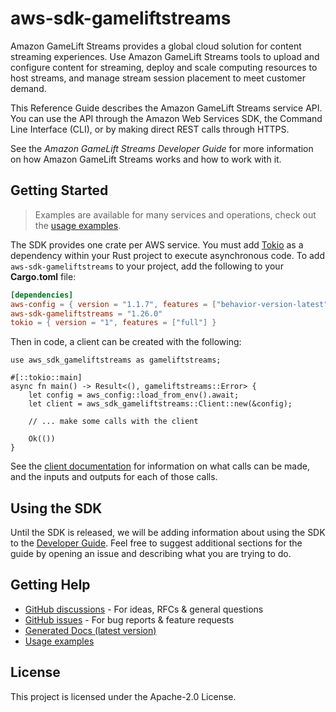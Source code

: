 # aws-sdk-gameliftstreams

Amazon GameLift Streams provides a global cloud solution for content streaming experiences. Use Amazon GameLift Streams tools to upload and configure content for streaming, deploy and scale computing resources to host streams, and manage stream session placement to meet customer demand.

This Reference Guide describes the Amazon GameLift Streams service API. You can use the API through the Amazon Web Services SDK, the Command Line Interface (CLI), or by making direct REST calls through HTTPS.

See the _Amazon GameLift Streams Developer Guide_ for more information on how Amazon GameLift Streams works and how to work with it.

## Getting Started

> Examples are available for many services and operations, check out the
> [usage examples](https://github.com/awsdocs/aws-doc-sdk-examples/tree/main/rustv1).

The SDK provides one crate per AWS service. You must add [Tokio](https://crates.io/crates/tokio)
as a dependency within your Rust project to execute asynchronous code. To add `aws-sdk-gameliftstreams` to
your project, add the following to your **Cargo.toml** file:

```toml
[dependencies]
aws-config = { version = "1.1.7", features = ["behavior-version-latest"] }
aws-sdk-gameliftstreams = "1.26.0"
tokio = { version = "1", features = ["full"] }
```

Then in code, a client can be created with the following:

```rust,no_run
use aws_sdk_gameliftstreams as gameliftstreams;

#[::tokio::main]
async fn main() -> Result<(), gameliftstreams::Error> {
    let config = aws_config::load_from_env().await;
    let client = aws_sdk_gameliftstreams::Client::new(&config);

    // ... make some calls with the client

    Ok(())
}
```

See the [client documentation](https://docs.rs/aws-sdk-gameliftstreams/latest/aws_sdk_gameliftstreams/client/struct.Client.html)
for information on what calls can be made, and the inputs and outputs for each of those calls.

## Using the SDK

Until the SDK is released, we will be adding information about using the SDK to the
[Developer Guide](https://docs.aws.amazon.com/sdk-for-rust/latest/dg/welcome.html). Feel free to suggest
additional sections for the guide by opening an issue and describing what you are trying to do.

## Getting Help

* [GitHub discussions](https://github.com/awslabs/aws-sdk-rust/discussions) - For ideas, RFCs & general questions
* [GitHub issues](https://github.com/awslabs/aws-sdk-rust/issues/new/choose) - For bug reports & feature requests
* [Generated Docs (latest version)](https://awslabs.github.io/aws-sdk-rust/)
* [Usage examples](https://github.com/awsdocs/aws-doc-sdk-examples/tree/main/rustv1)

## License

This project is licensed under the Apache-2.0 License.

